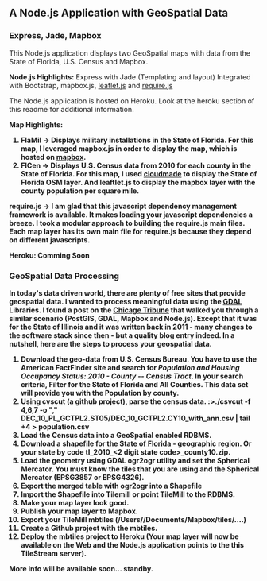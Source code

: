<h2> A Node.js Application with GeoSpatial Data</h2>
<h3> Express, Jade, Mapbox</h3>

This Node.js application displays two GeoSpatial maps with data from the State of Florida, U.S. Census and Mapbox.

<b>Node.js Highlights:</b>
Express with Jade (Templating and layout)
Integrated with Bootstrap, mapbox.js, <a href="http://leafletjs.com/">leaflet.js</a> and <a href="http://www.requirejs.org">require.js</a>

The Node.js application is hosted on Heroku.  Look at the heroku section of this readme for additional information.

<b>Map Highlights:<b>

1.  FlaMil -> Displays military installations in the State of Florida.  For this map, I leveraged mapbox.js in order to display the map, which is hosted on <a href="https://a.tiles.mapbox.com/v3/jsantisi.hh5513f3/page.html?secure=1#7/28.922/-81.689">mapbox</a>.  
2.  FlCen -> Displays U.S. Census data from 2010 for each county in the State of Florida.  For this map, I used <a href="http://www.cloudmade.com">cloudmade</a> to display the State of Florida OSM layer.  And leaftlet.js to display the mapbox layer with the county population per square mile.

<b>require.js -> </b>I am glad that this javascript dependency management framework is available.  It makes loading your javascript dependencies a breeze.  I took a modular approach to building the require.js main files.  Each map layer has its own main file for require.js because they depend on different javascripts.  

Heroku: Comming Soon

<h3>GeoSpatial Data Processing </h3>
In today's data driven world, there are plenty of free sites that provide geospatial data.  I wanted to process meaningful data using the <a href="http://www.gdal.org">GDAL</a> Libraries.  I found a post on the <a href="http://blog.apps.chicagotribune.com/2011/03/08/making-maps-1/">Chicage Tribune</a> that walked you through a similar scenario (PostGIS, GDAL, Mapbox and Node.js).  Except that it was for the State of Illinois and it was written back in 2011 - many changes to the software stack since then - but a quality blog entry indeed.  In a nutshell, here are the steps to process your geospatial data.

1. Download the geo-data from U.S. Census Bureau. You have to use the American FactFinder site and search for <i>Population and Housing Occupancy Status: 2010 - County -- Census Tract</i>. In your search criteria, Filter for the State of Florida and All Counties.  This data set will provide you with the Population by county.
2. Using cvscut (a github project), parse the census data. :>./csvcut -f 4,6,7 -o "," DEC_10_PL_GCTPL2.ST05/DEC_10_GCTPL2.CY10_with_ann.csv | tail +4 > population.csv
4. Load the Census data into a GeoSpatial enabled RDBMS.
5. Download a shapefile for the <a href="http://www2.census.gov/geo/tiger/TIGER2010/COUNTY/2010/tl_2010_12_county10.zip">State of Florida</a> - geographic region. Or your state by code tl_2010_<2 digit state code>_county10.zip.
6. Load the geometry using GDAL ogr2ogr utility and set the Spherical Mercator.  You must know the tiles that you are using and the Spherical Mercator (EPSG3857 or EPSG4326).
7. Export the merged table with ogr2ogr into a Shapefile
8. Import the Shapefile into Tilemill or point TileMill to the RDBMS.
9. Make your map layer look good.
10. Publish your map layer to Mapbox.
11. Export your TileMill mbtiles (/Users/<user>/Documents/Mapbox/tiles/....)
12. Create a Github project with the mbtiles.
13. Deploy the mbtiles project to Heroku (Your map layer will now be available on the Web and the Node.js application points to the this TileStream server).



More info will be available soon... standby.
